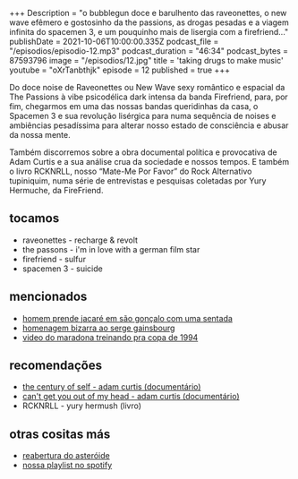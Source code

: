 +++
Description = "o bubblegun doce e barulhento das raveonettes, o new wave efêmero e gostosinho da the passions, as drogas pesadas e a viagem infinita do spacemen 3, e um pouquinho mais de lisergia com a firefriend..."
publishDate = 2021-10-06T10:00:00.335Z
podcast_file = "/episodios/episodio-12.mp3"
podcast_duration = "46:34"
podcast_bytes = 87593796
image = "/episodios/12.jpg"
title = 'taking drugs to make music'
youtube = "oXrTanbthjk"
episode = 12
published = true
+++

Do doce noise de Raveonettes ou New Wave sexy romântico e espacial da The Passions à vibe psicodélica dark intensa da banda Firefriend, para, por fim, chegarmos em uma das nossas bandas queridinhas da casa, o Spacemen 3 e sua revolução lisérgica para numa sequência de noises e ambiências pesadíssima para alterar nosso estado de consciência e abusar da nossa mente. 

Também discorremos sobre a obra documental política e provocativa de Adam Curtis e a sua análise crua da sociedade e nossos tempos. E também o livro RCKNRLL, nosso “Mate-Me Por Favor” do Rock Alternativo tupiniquim, numa série de entrevistas e pesquisas coletadas por Yury Hermuche, da FireFriend.

## tocamos
* raveonettes - recharge & revolt
* the passons - i'm in love with a german film star
* firefriend - sulfur
* spacemen 3 - suicide

## mencionados
* [homem prende jacaré em são gonçalo com uma sentada](https://g1.globo.com/rj/rio-de-janeiro/noticia/2021/09/30/peixeiro-jacare.ghtm)
* [homenagem bizarra ao serge gainsbourg](https://m.facebook.com/story.php?story_fbid=4559410934117431&id=100001457073s405&sfnsn=wiwspwa)
* [video do maradona treinando pra copa de 1994](https://twitter.com/90sfootball/status/1443576373369507840)


## recomendações
* [the century of self - adam curtis (documentário)](https://www.youtube.com/watch?v=sYlzJO2jd9k)
* [can't get you out of my head - adam curtis (documentário)](https://www.youtube.com/watch?v=hNsoMfuZZqk)
* RCKNRLL - yury hermush (livro)

## otras cositas más
* [reabertura do asteróide](https://www.facebook.com/events/248371686184801/?ref=newsfeed)
* [nossa playlist no spotify](https://open.spotify.com/playlist/0UiztKuga6LmTAxWTsUQdw?si=fb96026bc1994d90)
